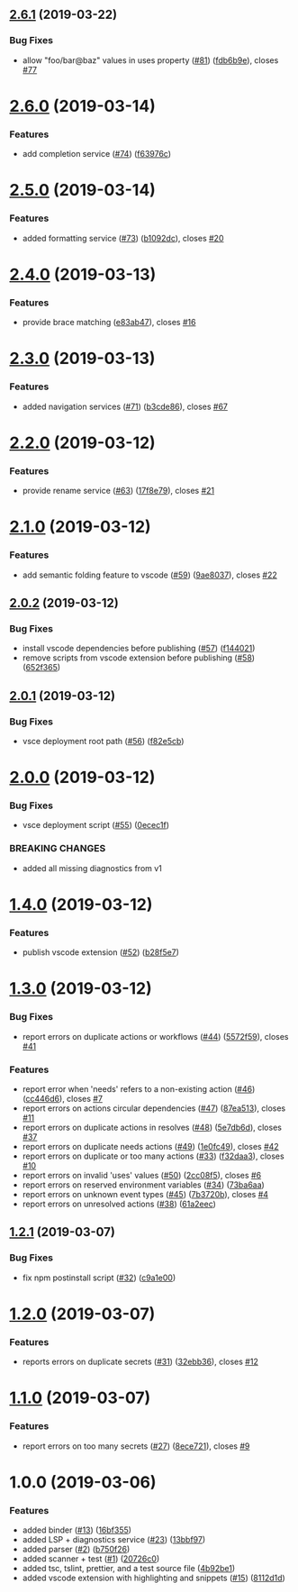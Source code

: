 ## [2.6.1](https://github.com/OmarTawfik/github-actions-js/compare/v2.6.0...v2.6.1) (2019-03-22)


### Bug Fixes

* allow "foo/bar@baz" values in uses property ([#81](https://github.com/OmarTawfik/github-actions-js/issues/81)) ([fdb6b9e](https://github.com/OmarTawfik/github-actions-js/commit/fdb6b9e)), closes [#77](https://github.com/OmarTawfik/github-actions-js/issues/77)

# [2.6.0](https://github.com/OmarTawfik/github-actions-js/compare/v2.5.0...v2.6.0) (2019-03-14)


### Features

* add completion service ([#74](https://github.com/OmarTawfik/github-actions-js/issues/74)) ([f63976c](https://github.com/OmarTawfik/github-actions-js/commit/f63976c))

# [2.5.0](https://github.com/OmarTawfik/github-actions-js/compare/v2.4.0...v2.5.0) (2019-03-14)


### Features

* added formatting service ([#73](https://github.com/OmarTawfik/github-actions-js/issues/73)) ([b1092dc](https://github.com/OmarTawfik/github-actions-js/commit/b1092dc)), closes [#20](https://github.com/OmarTawfik/github-actions-js/issues/20)

# [2.4.0](https://github.com/OmarTawfik/github-actions-js/compare/v2.3.0...v2.4.0) (2019-03-13)


### Features

* provide brace matching ([e83ab47](https://github.com/OmarTawfik/github-actions-js/commit/e83ab47)), closes [#16](https://github.com/OmarTawfik/github-actions-js/issues/16)

# [2.3.0](https://github.com/OmarTawfik/github-actions-js/compare/v2.2.0...v2.3.0) (2019-03-13)


### Features

* added navigation services ([#71](https://github.com/OmarTawfik/github-actions-js/issues/71)) ([b3cde86](https://github.com/OmarTawfik/github-actions-js/commit/b3cde86)), closes [#67](https://github.com/OmarTawfik/github-actions-js/issues/67)

# [2.2.0](https://github.com/OmarTawfik/github-actions-js/compare/v2.1.0...v2.2.0) (2019-03-12)


### Features

* provide rename service ([#63](https://github.com/OmarTawfik/github-actions-js/issues/63)) ([17f8e79](https://github.com/OmarTawfik/github-actions-js/commit/17f8e79)), closes [#21](https://github.com/OmarTawfik/github-actions-js/issues/21)

# [2.1.0](https://github.com/OmarTawfik/github-actions-js/compare/v2.0.2...v2.1.0) (2019-03-12)


### Features

* add semantic folding feature to vscode ([#59](https://github.com/OmarTawfik/github-actions-js/issues/59)) ([9ae8037](https://github.com/OmarTawfik/github-actions-js/commit/9ae8037)), closes [#22](https://github.com/OmarTawfik/github-actions-js/issues/22)

## [2.0.2](https://github.com/OmarTawfik/github-actions-js/compare/v2.0.1...v2.0.2) (2019-03-12)


### Bug Fixes

* install vscode dependencies before publishing ([#57](https://github.com/OmarTawfik/github-actions-js/issues/57)) ([f144021](https://github.com/OmarTawfik/github-actions-js/commit/f144021))
* remove scripts from vscode extension before publishing ([#58](https://github.com/OmarTawfik/github-actions-js/issues/58)) ([652f365](https://github.com/OmarTawfik/github-actions-js/commit/652f365))

## [2.0.1](https://github.com/OmarTawfik/github-actions-js/compare/v2.0.0...v2.0.1) (2019-03-12)


### Bug Fixes

* vsce deployment root path ([#56](https://github.com/OmarTawfik/github-actions-js/issues/56)) ([f82e5cb](https://github.com/OmarTawfik/github-actions-js/commit/f82e5cb))

# [2.0.0](https://github.com/OmarTawfik/github-actions-js/compare/v1.4.0...v2.0.0) (2019-03-12)


### Bug Fixes

* vsce deployment script ([#55](https://github.com/OmarTawfik/github-actions-js/issues/55)) ([0ecec1f](https://github.com/OmarTawfik/github-actions-js/commit/0ecec1f))


### BREAKING CHANGES

* added all missing diagnostics from v1

# [1.4.0](https://github.com/OmarTawfik/github-actions-js/compare/v1.3.0...v1.4.0) (2019-03-12)


### Features

* publish vscode extension ([#52](https://github.com/OmarTawfik/github-actions-js/issues/52)) ([b28f5e7](https://github.com/OmarTawfik/github-actions-js/commit/b28f5e7))

# [1.3.0](https://github.com/OmarTawfik/github-actions-js/compare/v1.2.1...v1.3.0) (2019-03-12)


### Bug Fixes

* report errors on duplicate actions or workflows ([#44](https://github.com/OmarTawfik/github-actions-js/issues/44)) ([5572f59](https://github.com/OmarTawfik/github-actions-js/commit/5572f59)), closes [#41](https://github.com/OmarTawfik/github-actions-js/issues/41)


### Features

* report error when 'needs' refers to a non-existing action ([#46](https://github.com/OmarTawfik/github-actions-js/issues/46)) ([cc446d6](https://github.com/OmarTawfik/github-actions-js/commit/cc446d6)), closes [#7](https://github.com/OmarTawfik/github-actions-js/issues/7)
* report errors on actions circular dependencies ([#47](https://github.com/OmarTawfik/github-actions-js/issues/47)) ([87ea513](https://github.com/OmarTawfik/github-actions-js/commit/87ea513)), closes [#11](https://github.com/OmarTawfik/github-actions-js/issues/11)
* report errors on duplicate actions in resolves ([#48](https://github.com/OmarTawfik/github-actions-js/issues/48)) ([5e7db6d](https://github.com/OmarTawfik/github-actions-js/commit/5e7db6d)), closes [#37](https://github.com/OmarTawfik/github-actions-js/issues/37)
* report errors on duplicate needs actions ([#49](https://github.com/OmarTawfik/github-actions-js/issues/49)) ([1e0fc49](https://github.com/OmarTawfik/github-actions-js/commit/1e0fc49)), closes [#42](https://github.com/OmarTawfik/github-actions-js/issues/42)
* report errors on duplicate or too many actions ([#33](https://github.com/OmarTawfik/github-actions-js/issues/33)) ([f32daa3](https://github.com/OmarTawfik/github-actions-js/commit/f32daa3)), closes [#10](https://github.com/OmarTawfik/github-actions-js/issues/10)
* report errors on invalid 'uses' values ([#50](https://github.com/OmarTawfik/github-actions-js/issues/50)) ([2cc08f5](https://github.com/OmarTawfik/github-actions-js/commit/2cc08f5)), closes [#6](https://github.com/OmarTawfik/github-actions-js/issues/6)
* report errors on reserved environment variables ([#34](https://github.com/OmarTawfik/github-actions-js/issues/34)) ([73ba6aa](https://github.com/OmarTawfik/github-actions-js/commit/73ba6aa))
* report errors on unknown event types ([#45](https://github.com/OmarTawfik/github-actions-js/issues/45)) ([7b3720b](https://github.com/OmarTawfik/github-actions-js/commit/7b3720b)), closes [#4](https://github.com/OmarTawfik/github-actions-js/issues/4)
* report errors on unresolved actions ([#38](https://github.com/OmarTawfik/github-actions-js/issues/38)) ([61a2eec](https://github.com/OmarTawfik/github-actions-js/commit/61a2eec))

## [1.2.1](https://github.com/OmarTawfik/github-actions-js/compare/v1.2.0...v1.2.1) (2019-03-07)


### Bug Fixes

* fix npm postinstall script ([#32](https://github.com/OmarTawfik/github-actions-js/issues/32)) ([c9a1e00](https://github.com/OmarTawfik/github-actions-js/commit/c9a1e00))

# [1.2.0](https://github.com/OmarTawfik/github-actions-js/compare/v1.1.0...v1.2.0) (2019-03-07)


### Features

* reports errors on duplicate secrets ([#31](https://github.com/OmarTawfik/github-actions-js/issues/31)) ([32ebb36](https://github.com/OmarTawfik/github-actions-js/commit/32ebb36)), closes [#12](https://github.com/OmarTawfik/github-actions-js/issues/12)

# [1.1.0](https://github.com/OmarTawfik/github-actions-js/compare/v1.0.0...v1.1.0) (2019-03-07)


### Features

* report errors on too many secrets ([#27](https://github.com/OmarTawfik/github-actions-js/issues/27)) ([8ece721](https://github.com/OmarTawfik/github-actions-js/commit/8ece721)), closes [#9](https://github.com/OmarTawfik/github-actions-js/issues/9)

# 1.0.0 (2019-03-06)


### Features

* added binder ([#13](https://github.com/OmarTawfik/github-actions-js/issues/13)) ([16bf355](https://github.com/OmarTawfik/github-actions-js/commit/16bf355))
* added LSP + diagnostics service ([#23](https://github.com/OmarTawfik/github-actions-js/issues/23)) ([13bbf97](https://github.com/OmarTawfik/github-actions-js/commit/13bbf97))
* added parser ([#2](https://github.com/OmarTawfik/github-actions-js/issues/2)) ([b750f26](https://github.com/OmarTawfik/github-actions-js/commit/b750f26))
* added scanner + test ([#1](https://github.com/OmarTawfik/github-actions-js/issues/1)) ([20726c0](https://github.com/OmarTawfik/github-actions-js/commit/20726c0))
* added tsc, tslint, prettier, and a test source file ([4b92be1](https://github.com/OmarTawfik/github-actions-js/commit/4b92be1))
* added vscode extension with highlighting and snippets ([#15](https://github.com/OmarTawfik/github-actions-js/issues/15)) ([8112d1d](https://github.com/OmarTawfik/github-actions-js/commit/8112d1d))
